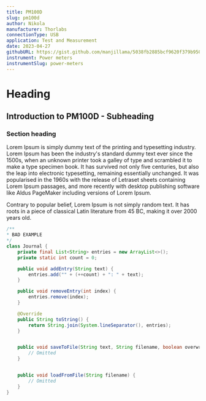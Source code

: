 ```yaml
---
title: PM100D
slug: pm100d
author: Nikola
manufacturer: Thorlabs
connectionType: USB
application: Test and Measurement
date: 2023-04-27
githubURL: https://gist.github.com/manjillama/5038fb2885bcf9620f379b950dde6f2c
instrument: Power meters
instrumentSlug: power-meters
---
```


# Heading

## Introduction to PM100D - Subheading

### Section heading

Lorem Ipsum is simply dummy text of the printing and typesetting industry. Lorem Ipsum has been the industry's standard dummy text ever since the 1500s, when an unknown printer took a galley of type and scrambled it to make a type specimen book. It has survived not only five centuries, but also the leap into electronic typesetting, remaining essentially unchanged. It was popularised in the 1960s with the release of Letraset sheets containing Lorem Ipsum passages, and more recently with desktop publishing software like Aldus PageMaker including versions of Lorem Ipsum.

Contrary to popular belief, Lorem Ipsum is not simply random text. It has roots in a piece of classical Latin literature from 45 BC, making it over 2000 years old.

```java
/**
* BAD EXAMPLE
*/
class Journal {
    private final List<String> entries = new ArrayList<>();
    private static int count = 0;

    public void addEntry(String text) {
        entries.add("" + (++count) + ": " + text);
    }

    public void removeEntry(int index) {
        entries.remove(index);
    }

    @Override
    public String toString() {
        return String.join(System.lineSeparator(), entries);
    }


    public void saveToFile(String text, String filename, boolean overwrite) throws FileNotFoundException {
        // Omitted
    }


    public void loadFromFile(String filename) {
        // Omitted
    }
}
```
